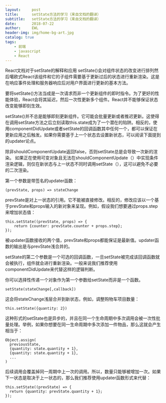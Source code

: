 ```yaml
---
layout:     post
title:      setState方法的学习（来自文档的翻译）
subtitle:   setState方法的学习（来自文档的翻译）
date:       2018-07-22
author:     EWL
header-img: img/home-bg-art.jpg
catalog: true
tags:
    - 前端    
    - javascript
    - React
---
```


React文档对于setState的解释和应用
setState()会对组件状态的改变进行排列然后噶欧式React该组件和它的子组件需要基于更新过后的状态进行重新渲染。这是在响应事件处理和服务器响应后对用户界面进行更新的基本方法。

要将setState()方法当成是一次请求而非一个更新组件的即时指令。为了更好的性能体验，React会将其延迟，然后一次性更新多个组件。React并不能够保证状态改变能够即刻生效。

setState()并不总是能够即刻更新组件。它可能会批量更新或者推迟更新。这使得在调用setState方法之后立刻读取this.state成为了一个潜在的陷阱。相反的，使用componentDidUpdate或者setState的回调函数其中任何一个，都可以保证在更新应用之后触发。如果你需要基于上一个状态去设置新状态，可以阅读下面提到的updater论点。

除非shouldComponentUpdate返回false，否则setState总是会导致一次新的渲染。
如果正在使用可变对象且无法在shouldComponentUpdate（）中实现条件渲染逻辑，则仅在新状态与上一状态不同时调用setState（），这可以避免不必要的二次渲染。

第一个参数是带签名的updater函数：
```
(prevState, props) => stateChange
```
prevState是对上一状态的引用。它不能被直接修改。相反的，修改应该以一个基于prevState和props输入的新对象来呈现。例如，假设我们想要通过props.step来增加状态值：
```
this.setState((prevState, props) => {
    return {counter: prevState.counter + props.step};
});
```

被updater函数接收的两个值，prevState和props都能保证是最新值。updater函数的输出是与prevState浅合并的。

setState的第二个参数是一个可选的回调函数，一旦setState被完成该回调函数就会被执行，组件就会进行重新渲染。一般来说我们推荐使用componentDidUpdate来代替这样的逻辑判断。

你可以选择性传递一个对象作为第一个参数给setState而非是一个函数。
```
setState(stateChange[,callback])
```
这会将stateChange浅层合并到新状态，例如，调整购物车项目数量：
```
this.setState({quantity: 2})
```
这种形式的setState也是异步的，并且在同一个生命周期中多次调用会被一次性批量处理。举例，如果你想要在同一生命周期中多次添加一件物品，那么这就会产生相当于：
```
Object.assign(
  previousState,
  {quantity: state.quantity + 1},
  {quantity: state.quantity + 1},
  ...
)
```
后续调用会覆盖掉同一周期中上一次的调用。所以，数量只能够被增加一次。如果下一状态是取决于上一状态的，那么我们推荐使用updater函数形式来代替：
```
this.setState((prevState) => {
  return {quantity: prevState.quantity + 1};
});
```
